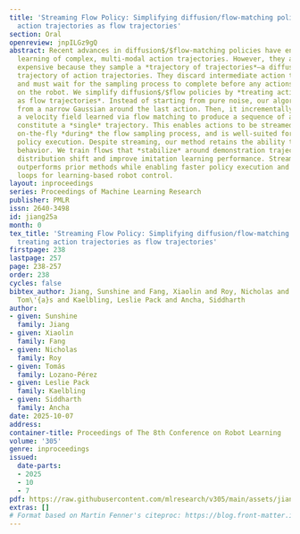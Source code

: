 ```yaml
---
title: 'Streaming Flow Policy: Simplifying diffusion/flow-matching policies by treating
  action trajectories as flow trajectories'
section: Oral
openreview: jnpILGz9gQ
abstract: Recent advances in diffusion$/$flow-matching policies have enabled imitation
  learning of complex, multi-modal action trajectories. However, they are computationally
  expensive because they sample a *trajectory of trajectories*—a diffusion$/$flow
  trajectory of action trajectories. They discard intermediate action trajectories,
  and must wait for the sampling process to complete before any actions can be executed
  on the robot. We simplify diffusion$/$flow policies by *treating action trajectories
  as flow trajectories*. Instead of starting from pure noise, our algorithm samples
  from a narrow Gaussian around the last action. Then, it incrementally integrates
  a velocity field learned via flow matching to produce a sequence of actions that
  constitute a *single* trajectory. This enables actions to be streamed to the robot
  on-the-fly *during* the flow sampling process, and is well-suited for receding horizon
  policy execution. Despite streaming, our method retains the ability to model multi-modal
  behavior. We train flows that *stabilize* around demonstration trajectories to reduce
  distribution shift and improve imitation learning performance. Streaming flow policy
  outperforms prior methods while enabling faster policy execution and tighter sensorimotor
  loops for learning-based robot control.
layout: inproceedings
series: Proceedings of Machine Learning Research
publisher: PMLR
issn: 2640-3498
id: jiang25a
month: 0
tex_title: 'Streaming Flow Policy: Simplifying diffusion/flow-matching policies by
  treating action trajectories as flow trajectories'
firstpage: 238
lastpage: 257
page: 238-257
order: 238
cycles: false
bibtex_author: Jiang, Sunshine and Fang, Xiaolin and Roy, Nicholas and Lozano-P\'{e}rez,
  Tom\'{a}s and Kaelbling, Leslie Pack and Ancha, Siddharth
author:
- given: Sunshine
  family: Jiang
- given: Xiaolin
  family: Fang
- given: Nicholas
  family: Roy
- given: Tomás
  family: Lozano-Pérez
- given: Leslie Pack
  family: Kaelbling
- given: Siddharth
  family: Ancha
date: 2025-10-07
address:
container-title: Proceedings of The 8th Conference on Robot Learning
volume: '305'
genre: inproceedings
issued:
  date-parts:
  - 2025
  - 10
  - 7
pdf: https://raw.githubusercontent.com/mlresearch/v305/main/assets/jiang25a/jiang25a.pdf
extras: []
# Format based on Martin Fenner's citeproc: https://blog.front-matter.io/posts/citeproc-yaml-for-bibliographies/
---
```

